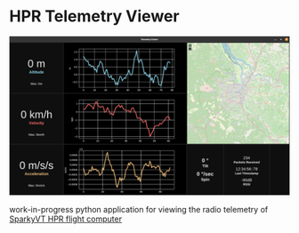 # HPR Telemetry Viewer

![Telemetry viewer main screen](telemetry.png "Telemetry viewer main screen")

work-in-progress python application for viewing the radio telemetry of [SparkyVT HPR flight computer](https://github.com/SparkyVT/HPR-Rocket-Flight-Computer)